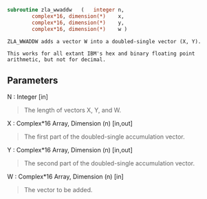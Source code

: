 ```fortran
subroutine zla_wwaddw	(	integer	n,
		complex*16, dimension(*)	x,
		complex*16, dimension(*)	y,
		complex*16, dimension(*)	w )
```

    ZLA_WWADDW adds a vector W into a doubled-single vector (X, Y).

    This works for all extant IBM's hex and binary floating point
    arithmetic, but not for decimal.

## Parameters
N : Integer [in]
> The length of vectors X, Y, and W.

X : Complex*16 Array, Dimension (n) [in,out]
> The first part of the doubled-single accumulation vector.

Y : Complex*16 Array, Dimension (n) [in,out]
> The second part of the doubled-single accumulation vector.

W : Complex*16 Array, Dimension (n) [in]
> The vector to be added.

